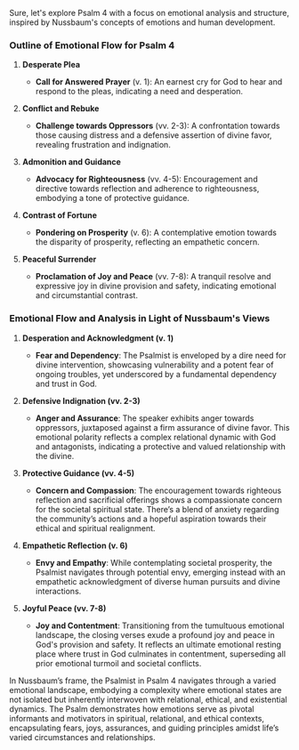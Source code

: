 Sure, let's explore Psalm 4 with a focus on emotional analysis and structure, inspired by Nussbaum's concepts of emotions and human development.

### Outline of Emotional Flow for Psalm 4

1. **Desperate Plea**
   - **Call for Answered Prayer** (v. 1): An earnest cry for God to hear and respond to the pleas, indicating a need and desperation.
   
2. **Conflict and Rebuke**
   - **Challenge towards Oppressors** (vv. 2-3): A confrontation towards those causing distress and a defensive assertion of divine favor, revealing frustration and indignation.
   
3. **Admonition and Guidance**
   - **Advocacy for Righteousness** (vv. 4-5): Encouragement and directive towards reflection and adherence to righteousness, embodying a tone of protective guidance.

4. **Contrast of Fortune**
   - **Pondering on Prosperity** (v. 6): A contemplative emotion towards the disparity of prosperity, reflecting an empathetic concern.
   
5. **Peaceful Surrender**
   - **Proclamation of Joy and Peace** (vv. 7-8): A tranquil resolve and expressive joy in divine provision and safety, indicating emotional and circumstantial contrast.

### Emotional Flow and Analysis in Light of Nussbaum's Views

1. **Desperation and Acknowledgment (v. 1)**
   - **Fear and Dependency**: The Psalmist is enveloped by a dire need for divine intervention, showcasing vulnerability and a potent fear of ongoing troubles, yet underscored by a fundamental dependency and trust in God.
   
2. **Defensive Indignation (vv. 2-3)**
   - **Anger and Assurance**: The speaker exhibits anger towards oppressors, juxtaposed against a firm assurance of divine favor. This emotional polarity reflects a complex relational dynamic with God and antagonists, indicating a protective and valued relationship with the divine.
   
3. **Protective Guidance (vv. 4-5)**
   - **Concern and Compassion**: The encouragement towards righteous reflection and sacrificial offerings shows a compassionate concern for the societal spiritual state. There’s a blend of anxiety regarding the community’s actions and a hopeful aspiration towards their ethical and spiritual realignment.
   
4. **Empathetic Reflection (v. 6)**
   - **Envy and Empathy**: While contemplating societal prosperity, the Psalmist navigates through potential envy, emerging instead with an empathetic acknowledgment of diverse human pursuits and divine interactions.
   
5. **Joyful Peace (vv. 7-8)**
   - **Joy and Contentment**: Transitioning from the tumultuous emotional landscape, the closing verses exude a profound joy and peace in God's provision and safety. It reflects an ultimate emotional resting place where trust in God culminates in contentment, superseding all prior emotional turmoil and societal conflicts.

In Nussbaum’s frame, the Psalmist in Psalm 4 navigates through a varied emotional landscape, embodying a complexity where emotional states are not isolated but inherently interwoven with relational, ethical, and existential dynamics. The Psalm demonstrates how emotions serve as pivotal informants and motivators in spiritual, relational, and ethical contexts, encapsulating fears, joys, assurances, and guiding principles amidst life’s varied circumstances and relationships.
